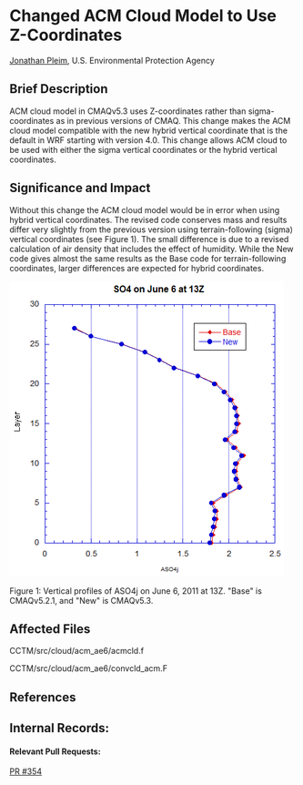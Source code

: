 # Changed ACM Cloud Model to Use Z-Coordinates

[Jonathan Pleim](mailto:pleim.jon@epa.gov), U.S. Environmental Protection Agency

## Brief Description

ACM cloud model in CMAQv5.3 uses Z-coordinates rather than sigma-coordinates as in previous versions of CMAQ.  This change makes the ACM cloud model compatible with the new hybrid vertical coordinate that is the default in WRF starting with version 4.0.  This change allows ACM cloud to be used with either the sigma vertical coordinates or the hybrid vertical coordinates. 

## Significance and Impact
Without this change the ACM cloud model would be in error when using hybrid vertical coordinates.  The revised code conserves mass and results differ very slightly from the previous version using terrain-following (sigma) vertical coordinates (see Figure 1).  The small difference is due to a revised calculation of air density that includes the effect of humidity. While the New code gives almost the same results as the Base code for terrain-following coordinates, larger differences are expected for hybrid coordinates. 

![aso4j](vertical_profile_aso4j.PNG)

Figure 1: Vertical profiles of ASO4j on June 6, 2011 at 13Z.  "Base" is CMAQv5.2.1, and "New" is CMAQv5.3.    

## Affected Files
CCTM/src/cloud/acm_ae6/acmcld.f

CCTM/src/cloud/acm_ae6/convcld_acm.F

## References
## Internal Records:
#### Relevant Pull Requests:
[PR #354](https://github.com/USEPA/CMAQ_Dev/pull/354)
